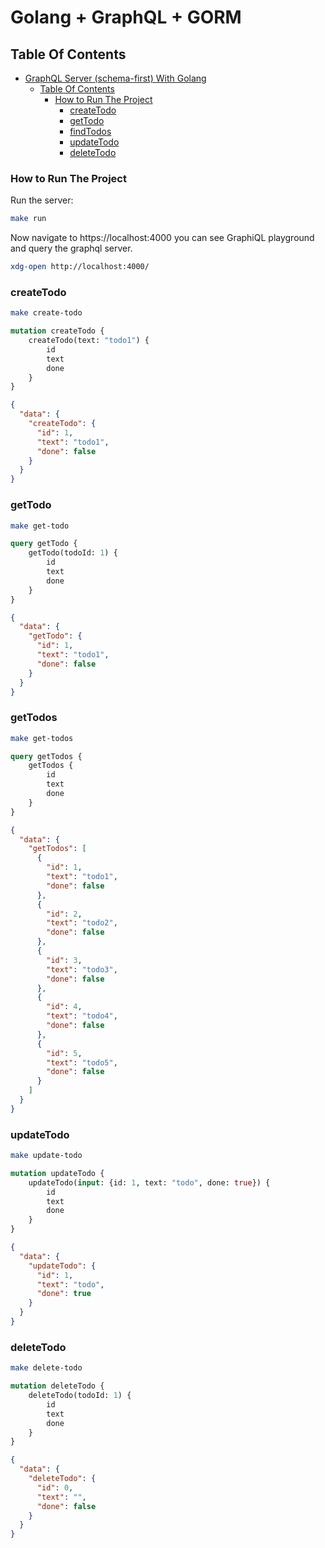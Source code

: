 # Golang + GraphQL + GORM

## Table Of Contents
- [GraphQL Server (schema-first) With Golang](#graphql-server-schema-first-with-golang)
    - [Table Of Contents](#table-of-contents)
        - [How to Run The Project <a name="how-to-run-project"></a>](#how-to-run-the-project-)
            - [createTodo](#createTodo)
            - [getTodo](#getTodo)
            - [findTodos](#findTodos)
            - [updateTodo](#updateTodo)
            - [deleteTodo](#deleteTodo)

### How to Run The Project <a name="how-to-run-project"></a>

Run the server:
```bash
make run
```

Now navigate to https://localhost:4000 you can see GraphiQL playground and query the graphql server.

```bash
xdg-open http://localhost:4000/
```

### createTodo

```bash
make create-todo
```

```graphql
mutation createTodo {
    createTodo(text: "todo1") {
        id
        text
        done
    }
}
```

```json
{
  "data": {
    "createTodo": {
      "id": 1,
      "text": "todo1",
      "done": false
    }
  }
}
```

### getTodo

```bash
make get-todo
```

```graphql
query getTodo {
    getTodo(todoId: 1) {
        id
        text
        done
    }
}
```

```json
{
  "data": {
    "getTodo": {
      "id": 1,
      "text": "todo1",
      "done": false
    }
  }
}
```

### getTodos

```bash
make get-todos
```

```graphql
query getTodos {
    getTodos {
        id
        text
        done
    }
}
```

```json
{
  "data": {
    "getTodos": [
      {
        "id": 1,
        "text": "todo1",
        "done": false
      },
      {
        "id": 2,
        "text": "todo2",
        "done": false
      },
      {
        "id": 3,
        "text": "todo3",
        "done": false
      },
      {
        "id": 4,
        "text": "todo4",
        "done": false
      },
      {
        "id": 5,
        "text": "todo5",
        "done": false
      }
    ]
  }
}
```

### updateTodo

```bash
make update-todo
```

```graphql
mutation updateTodo {
    updateTodo(input: {id: 1, text: "todo", done: true}) {
        id
        text
        done
    }
}
```

```json
{
  "data": {
    "updateTodo": {
      "id": 1,
      "text": "todo",
      "done": true
    }
  }
}
```

### deleteTodo

```bash
make delete-todo
```

```graphql
mutation deleteTodo {
    deleteTodo(todoId: 1) {
        id
        text
        done
    }
}
```

```json
{
  "data": {
    "deleteTodo": {
      "id": 0,
      "text": "",
      "done": false
    }
  }
}
```